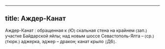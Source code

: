 
---
title: Аждер-Канат
---
Аждер-Канат
: обращенная к ⦅Ю⦆ скальная стена на крайнем ⦅зап.⦆ участке Байдарской яйлы; над новым шоссе Севастополь-Ялта – ⦅ср.⦆ ⦅тюрк.⦆ аджерка, эджер – дракон; канат крыло ⦃Д6⦄.
